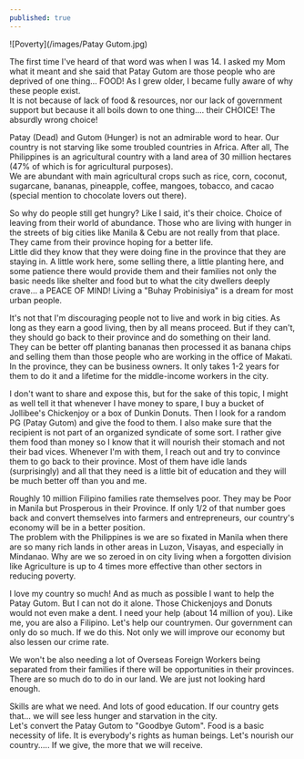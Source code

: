 ```yaml
---
published: true
---
```

![Poverty](/images/Patay Gutom.jpg)

The first time I've heard of that word was when I was 14. I asked my Mom what it meant and she said that Patay Gutom are those people who are deprived of one thing... FOOD! 
As I grew older, I became fully aware of why these people exist.   
It is not because of lack of food & resources, nor our lack of government support but because it all boils down to one thing.... their CHOICE! The absurdly wrong choice! 

Patay (Dead) and Gutom (Hunger) is not an admirable word to hear. Our country is not starving like some troubled countries in Africa. After all, The Philippines is an agricultural country with a land area of 30 million hectares (47% of which is for agricultural purposes).  
We are abundant with main agricultural crops such as rice, corn, coconut, sugarcane, bananas, pineapple, coffee, mangoes, tobacco, and cacao (special mention to chocolate lovers out there). 

So why do people still get hungry? Like I said, it's their choice. Choice of leaving from their world of abundance. Those who are living with hunger in the streets of big cities like Manila & Cebu are not really from that place. They came from their province hoping for a better life.   
Little did they know that they were doing fine in the province that they are staying in. 
A little work here, some selling there, a little planting here, and some patience there would provide them and their families not only the basic needs like shelter and food but to what the city dwellers deeply crave...  a PEACE OF MIND! Living a "Buhay Probinisiya" is a dream for most urban people.

It's not that I'm discouraging people not to live and work in big cities. As long as they earn a good living, then by all means proceed. But if they can't, they should go back to their province and do something on their land.   
They can be better off planting bananas then processed it as banana chips and selling them than those people who are working in the office of Makati.
In the province, they can be business owners. It only takes 1-2 years for them to do it and a lifetime for the middle-income workers in the city. 

I don't want to share and expose this, but for the sake of this topic, I might as well tell it that whenever I have money to spare, I buy a bucket of Jollibee's Chickenjoy or a box of Dunkin Donuts. Then I look for a random PG (Patay Gutom) and give the food to them. I also make sure that the recipient is not part of an organized syndicate of some sort.  I rather give them food than money so I know that it will nourish their stomach and not their bad vices.
Whenever I'm with them, I reach out and try to convince them to go back to their province. Most of them have idle lands (surprisingly) and all that they need is a little bit of education and they will be much better off than you and me. 

Roughly 10 million Filipino families rate themselves poor. They may be Poor in Manila but Prosperous in their Province. 
If only 1/2 of that number goes back and convert themselves into farmers and entrepreneurs, our country's economy will be in a better position.  
The problem with the Philippines is we are so fixated in Manila when there are so many rich lands in other areas in Luzon, Visayas, and especially in Mindanao. 
Why are we so zeroed in on city living when a forgotten division like Agriculture is up to 4 times more effective than other sectors in reducing poverty. 

I love my country so much! And as much as possible I want to help the Patay Gutom. But I can not do it alone. Those Chickenjoys and Donuts would not even make a dent. 
I need your help (about 14 million of you). Like me, you are also a Filipino. Let's help our countrymen.  Our government can only do so much. If we do this. Not only we will improve our economy but also lessen our crime rate.

We won't be also needing a lot of Overseas Foreign Workers being separated from their families if there will be opportunities in their provinces. There are so much do to do in our land. We are just not looking hard enough. 

Skills are what we need. And lots of good education. If our country gets that... we will see less hunger and starvation in the city.  
Let's convert the Patay Gutom to "Goodbye Gutom". 
Food is a basic necessity of life. It is everybody's rights as human beings. 
Let's nourish our country..... If we give, the more that we will receive. 